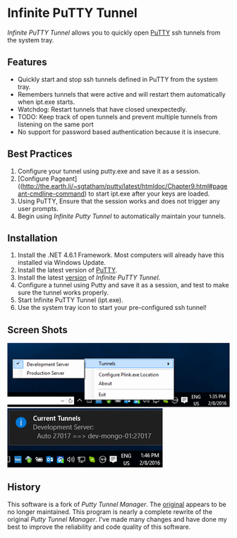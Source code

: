 # Infinite PuTTY Tunnel
*Infinite PuTTY Tunnel* allows you to quickly open [PuTTY](http://www.chiark.greenend.org.uk/~sgtatham/putty/) ssh tunnels from the system tray.

## Features

* Quickly start and stop ssh tunnels defined in PuTTY from the system tray.
* Remembers tunnels that were active and will restart them automatically when ipt.exe starts.
* Watchdog: Restart tunnels that have closed unexpectedly.
* TODO: Keep track of open tunnels and prevent multiple tunnels from listening on the same port
* No support for password based authentication because it is insecure.

## Best Practices
1. Configure your tunnel using putty.exe and save it as a session.
2. [Configure Pageant]((http://the.earth.li/~sgtatham/putty/latest/htmldoc/Chapter9.html#pageant-cmdline-command) to start ipt.exe after your keys are loaded.
3. Using PuTTY, Ensure that the session works and does not trigger any user prompts.
4. Begin using *Infinite Putty Tunnel* to automatically maintain your tunnels.

## Installation

1. Install the .NET 4.6.1 Framework. Most computers will already have this installed via Windows Update.
2. Install the latest version of [PuTTY](http://the.earth.li/~sgtatham/putty/latest/x86/putty-0.66-installer.exe).
3. Install the latest [version](https://github.com/dietsche/infinite-putty-tunnel/releases) of *Infinite PuTTY Tunnel*.
4. Configure a tunnel using Putty and save it as a session, and test to make sure the tunnel works properly.
5. Start Infinite PuTTY Tunnel (ipt.exe).
6. Use the system tray icon to start your pre-configured ssh tunnel!

## Screen Shots

![](screen-shots/SystemTray-Menu.png)
![](screen-shots/SystemTray-CurrentTunnels.png)

## History
This software is a fork of *Putty Tunnel Manager*. The [original](https://github.com/joeribekker/putty-tunnel-manager) appears to be no longer maintained.
This program is nearly a complete rewrite of the original *Putty Tunnel Manager*. I've made many changes and have done my best to improve the reliability and code quality of this software.
